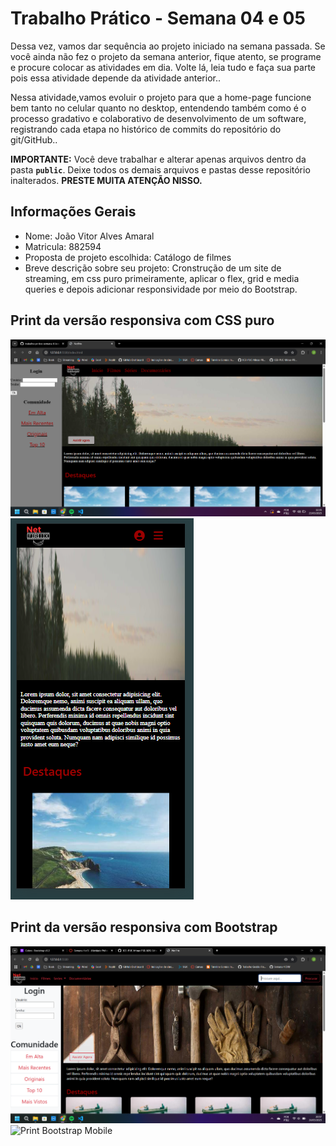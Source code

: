 # Trabalho Prático - Semana 04 e 05

Dessa vez, vamos dar sequência ao projeto iniciado na semana passada. Se você ainda não fez o projeto da semana anterior, fique atento, se programe e procure colocar as atividades em dia. Volte lá, leia tudo e faça sua parte pois essa atividade depende da atividade anterior..

Nessa atividade,vamos evoluir o projeto para que a home-page funcione bem tanto no celular quanto no desktop, entendendo também como é o processo gradativo e colaborativo de desenvolvimento de um software, registrando cada etapa no histórico de commits do repositório do git/GitHub..

**IMPORTANTE:** Você deve trabalhar e alterar apenas arquivos dentro da pasta **`public`**. Deixe todos os demais arquivos e pastas desse repositório inalterados. **PRESTE MUITA ATENÇÃO NISSO.**

## Informações Gerais

- Nome: João Vitor Alves Amaral
- Matricula: 882594
- Proposta de projeto escolhida: Catálogo de filmes
- Breve descrição sobre seu projeto: Cronstrução de um site de streaming, em css puro primeiramente, aplicar o flex, grid e media queries e depois adicionar responsividade por meio do Bootstrap.

## Print da versão responsiva com CSS puro

![Print CSS Puro Desktop](/public/img/css-desktop.png)
![Print CSS Puro Mobile](/public/img/css-mobile.png)

## Print da versão responsiva com Bootstrap

![Print Bootstrap Desktop](public\img\bootstrap-desktop.png)
![Print Bootstrap Mobile]()
